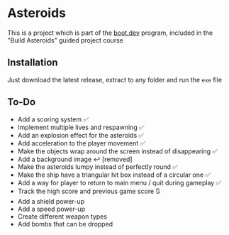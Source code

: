 # Asteroids

This is a project which is part of the [boot.dev](https://www.boot.dev/) program, included in the "Build Asteroids" guided project course

## Installation

Just download the latest release, extract to any folder and run the `exe` file

## To-Do

- Add a scoring system :white_check_mark:
- Implement multiple lives and respawning :white_check_mark:
- Add an explosion effect for the asteroids :white_check_mark:
- Add acceleration to the player movement :white_check_mark:
- Make the objects wrap around the screen instead of disappearing :white_check_mark:
- Add a background image :leftwards_arrow_with_hook: [removed]
- Make the asteroids lumpy instead of perfectly round :white_check_mark:
- Make the ship have a triangular hit box instead of a circular one :white_check_mark:
- Add a way for player to return to main menu / quit during gameplay :white_check_mark:
- Track the high score and previous game score :arrows_clockwise:
- Add a shield power-up
- Add a speed power-up
- Create different weapon types 
- Add bombs that can be dropped
